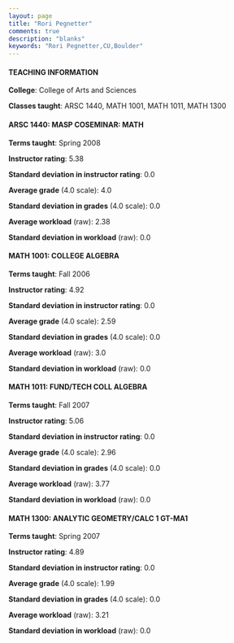 ```yaml
---
layout: page
title: "Rori Pegnetter" 
comments: true
description: "blanks"
keywords: "Rori Pegnetter,CU,Boulder"
---
```

<head>
<script src="https://ajax.googleapis.com/ajax/libs/jquery/2.1.3/jquery.min.js"></script>
<script src="https://dl.dropboxusercontent.com/s/pc42nxpaw1ea4o9/highcharts.js?dl=0"></script>
<!-- <script src="../assets/js/highcharts.js"></script> -->
<style type="text/css">@font-face {
	font-family: "Bebas Neue";
	src: url(https://www.filehosting.org/file/details/544349/BebasNeue Regular.otf) format("opentype");
	}
	h1.Bebas { 
		font-family: "Bebas Neue", Verdana, Tahoma;
	}
</style>
</head>
	   
#### TEACHING INFORMATION

**College**: College of Arts and Sciences

**Classes taught**: ARSC 1440, MATH 1001, MATH 1011, MATH 1300

#### ARSC 1440: MASP COSEMINAR: MATH

**Terms taught**: Spring 2008

**Instructor rating**: 5.38

**Standard deviation in instructor rating**: 0.0

**Average grade** (4.0 scale): 4.0

**Standard deviation in grades** (4.0 scale): 0.0

**Average workload** (raw): 2.38

**Standard deviation in workload** (raw): 0.0

#### MATH 1001: COLLEGE ALGEBRA

**Terms taught**: Fall 2006

**Instructor rating**: 4.92

**Standard deviation in instructor rating**: 0.0

**Average grade** (4.0 scale): 2.59

**Standard deviation in grades** (4.0 scale): 0.0

**Average workload** (raw): 3.0

**Standard deviation in workload** (raw): 0.0

#### MATH 1011: FUND/TECH COLL ALGEBRA

**Terms taught**: Fall 2007

**Instructor rating**: 5.06

**Standard deviation in instructor rating**: 0.0

**Average grade** (4.0 scale): 2.96

**Standard deviation in grades** (4.0 scale): 0.0

**Average workload** (raw): 3.77

**Standard deviation in workload** (raw): 0.0

#### MATH 1300: ANALYTIC GEOMETRY/CALC 1 GT-MA1

**Terms taught**: Spring 2007

**Instructor rating**: 4.89

**Standard deviation in instructor rating**: 0.0

**Average grade** (4.0 scale): 1.99

**Standard deviation in grades** (4.0 scale): 0.0

**Average workload** (raw): 3.21

**Standard deviation in workload** (raw): 0.0

